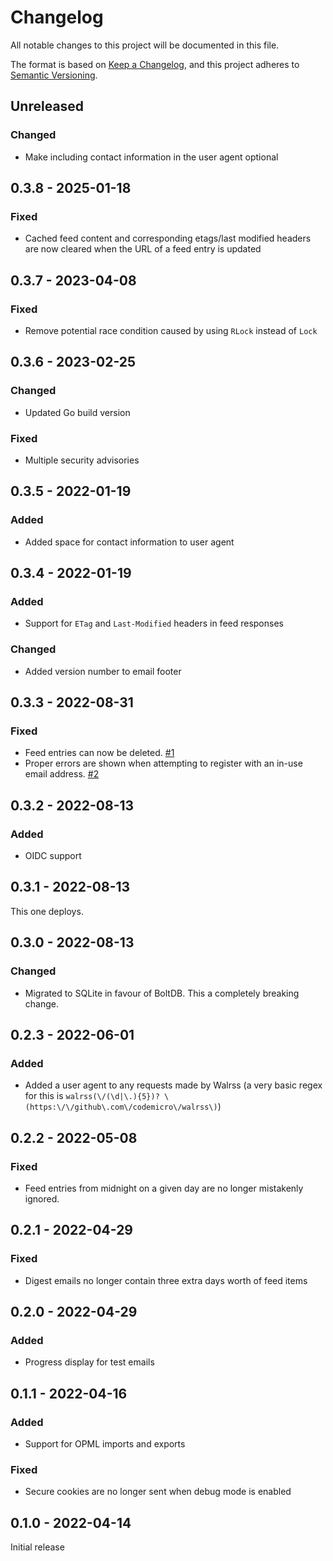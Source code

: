# Changelog

All notable changes to this project will be documented in this file.

The format is based on [Keep a Changelog](https://keepachangelog.com/en/1.0.0/), and this project adheres to [Semantic Versioning](https://semver.org/spec/v2.0.0.html).

## Unreleased
### Changed
* Make including contact information in the user agent optional

## 0.3.8 - 2025-01-18
### Fixed
* Cached feed content and corresponding etags/last modified headers are now cleared when the URL of a feed entry is updated

## 0.3.7 - 2023-04-08
### Fixed
* Remove potential race condition caused by using `RLock` instead of `Lock`

## 0.3.6 - 2023-02-25
### Changed
* Updated Go build version
### Fixed 
* Multiple security advisories

## 0.3.5 - 2022-01-19
### Added
* Added space for contact information to user agent

## 0.3.4 - 2022-01-19
### Added
* Support for `ETag` and `Last-Modified` headers in feed responses
### Changed
* Added version number to email footer

## 0.3.3 - 2022-08-31
### Fixed
* Feed entries can now be deleted. [#1](https://github.com/codemicro/walrss/issues/1)
* Proper errors are shown when attempting to register with an in-use email address. [#2](https://github.com/codemicro/walrss/issues/2)

## 0.3.2 - 2022-08-13
### Added
* OIDC support

## 0.3.1 - 2022-08-13
This one deploys.

## 0.3.0 - 2022-08-13
### Changed
* Migrated to SQLite in favour of BoltDB. This a completely breaking change.

## 0.2.3 - 2022-06-01
### Added
* Added a user agent to any requests made by Walrss (a very basic regex for this is `walrss(\/(\d|\.){5})? \(https:\/\/github\.com\/codemicro\/walrss\)`)

## 0.2.2 - 2022-05-08
### Fixed
* Feed entries from midnight on a given day are no longer mistakenly ignored.

## 0.2.1 - 2022-04-29
### Fixed
* Digest emails no longer contain three extra days worth of feed items

## 0.2.0 - 2022-04-29
### Added
* Progress display for test emails

## 0.1.1 - 2022-04-16
### Added
* Support for OPML imports and exports

### Fixed
* Secure cookies are no longer sent when debug mode is enabled

## 0.1.0 - 2022-04-14
Initial release
